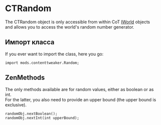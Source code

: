 # CTRandom

The CTRandom object is only accessible from within CoT [IWorld](/Mods/ContentTweaker/Vanilla/Types/World/IWorld/) objects and allows you to access the world's random number generator.

## Импорт класса
If you ever want to import the class, here you go:
```zenscript
import mods.contenttweaker.Random;
```

## ZenMethods

The only methods available are for random values, either as boolean or as int.  
For the latter, you also need to provide an upper bound (the upper bound is exclusive).
```zenscript
randomObj.nextBoolean();
randomObj.nextInt(int upperBound);
```